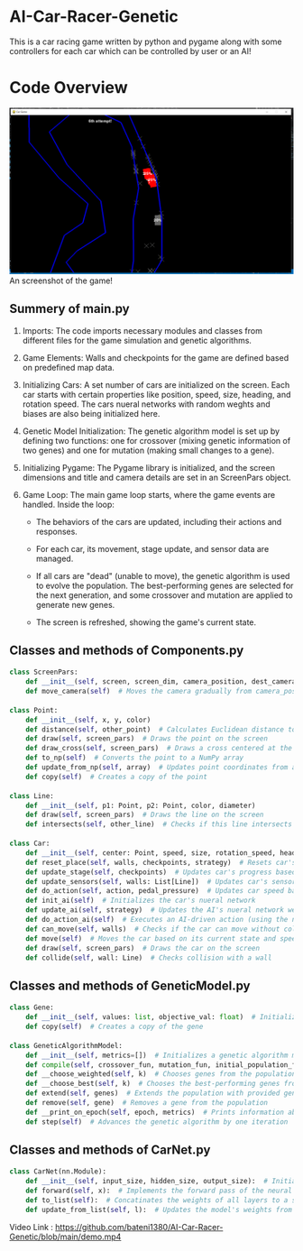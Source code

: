 # AI-Car-Racer-Genetic
This is a car racing game written by python and pygame along with some controllers for each car which can be controlled by user or an AI!


# Code Overview
![](https://github.com/bateni1380/AI-Car-Racer-Genetic/blob/main/Capture.PNG)
An screenshot of the game!
## Summery of main.py
1. Imports: The code imports necessary modules and classes from different files for the game simulation and genetic algorithms.

2. Game Elements: Walls and checkpoints for the game are defined based on predefined map data.

3. Initializing Cars: A set number of cars are initialized on the screen. Each car starts with certain properties like position, speed, size, heading, and rotation speed. The cars nueral networks with random weghts and biases are also being initialized here.

4. Genetic Model Initialization: The genetic algorithm model is set up by defining two functions: one for crossover (mixing genetic information of two genes) and one for mutation (making small changes to a gene).

5. Initializing Pygame: The Pygame library is initialized, and the screen dimensions and title and camera details are set in an ScreenPars object.

6. Game Loop: The main game loop starts, where the game events are handled. Inside the loop:

   - The behaviors of the cars are updated, including their actions and responses.

   - For each car, its movement, stage update, and sensor data are managed.

   - If all cars are "dead" (unable to move), the genetic algorithm is used to evolve the population. The best-performing genes are selected for the next generation, and some crossover and mutation are applied to generate new genes.

    - The screen is refreshed, showing the game's current state.


## Classes and methods of Components.py
```python
class ScreenPars:
    def __init__(self, screen, screen_dim, camera_position, dest_camera_position)
    def move_camera(self)  # Moves the camera gradually from camera_position to dest_camera_position

class Point:
    def __init__(self, x, y, color)
    def distance(self, other_point)  # Calculates Euclidean distance to another point
    def draw(self, screen_pars)  # Draws the point on the screen
    def draw_cross(self, screen_pars)  # Draws a cross centered at the point
    def to_np(self)  # Converts the point to a NumPy array
    def update_from_np(self, array)  # Updates point coordinates from a NumPy array
    def copy(self)  # Creates a copy of the point

class Line:
    def __init__(self, p1: Point, p2: Point, color, diameter)
    def draw(self, screen_pars)  # Draws the line on the screen
    def intersects(self, other_line)  # Checks if this line intersects with another line

class Car:
    def __init__(self, center: Point, speed, size, rotation_speed, heading, color)
    def reset_place(self, walls, checkpoints, strategy)  # Resets car's position and AI parameters based on provided parameters
    def update_stage(self, checkpoints)  # Updates car's progress based on passed checkpoints
    def update_sensors(self, walls: List[Line])  # Updates car's sensor data based on surrounding walls
    def do_action(self, action, pedal_pressure)  # Updates car speed based on given action (rotate steer, press gas pedal, press broke pedal)
    def init_ai(self)  # Initializes the car's nueral network
    def update_ai(self, strategy)  # Updates the AI's nueral network weights
    def do_action_ai(self)  # Executes an AI-driven action (using the nueral net)
    def can_move(self, walls)  # Checks if the car can move without colliding with walls
    def move(self)  # Moves the car based on its current state and speed
    def draw(self, screen_pars)  # Draws the car on the screen
    def collide(self, wall: Line)  # Checks collision with a wall
```

## Classes and methods of GeneticModel.py
```python
class Gene:
    def __init__(self, values: list, objective_val: float)  # Initializes a gene with values and an objective value
    def copy(self)  # Creates a copy of the gene

class GeneticAlgorithmModel:
    def __init__(self, metrics=[])  # Initializes a genetic algorithm model with optional metrics (what to print each itteration)
    def compile(self, crossover_fun, mutation_fun, initial_population_fun, crossover_coeff, mutation_coeff)  # Sets up the model some necessary functions 
    def __choose_weighted(self, k)  # Chooses genes from the population using weighted probability based on their objectives
    def __choose_best(self, k)  # Chooses the best-performing genes from the population
    def extend(self, genes)  # Extends the population with provided genes
    def remove(self, gene)  # Removes a gene from the population
    def __print_on_epoch(self, epoch, metrics)  # Prints information about the current epoch based on metrics
    def step(self)  # Advances the genetic algorithm by one iteration

```

## Classes and methods of CarNet.py
```python
class CarNet(nn.Module):
    def __init__(self, input_size, hidden_size, output_size):  # Initializes a neural network model for a car
    def forward(self, x):  # Implements the forward pass of the neural network
    def to_list(self):  # Concatinates the weights of all layers to a single list (to send it to genetic model)
    def update_from_list(self, l):  # Updates the model's weights from a provided list
```


Video Link : https://github.com/bateni1380/AI-Car-Racer-Genetic/blob/main/demo.mp4
